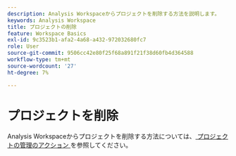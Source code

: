 ```yaml
---
description: Analysis Workspaceからプロジェクトを削除する方法を説明します。
keywords: Analysis Workspace
title: プロジェクトの削除
feature: Workspace Basics
exl-id: 9c3523b1-afa2-4a68-a432-972032680fc7
role: User
source-git-commit: 9506cc42e80f25f68a891f21f38d60fb4d364588
workflow-type: tm+mt
source-wordcount: '27'
ht-degree: 7%

---
```


# プロジェクトを削除


Analysis Workspaceからプロジェクトを削除する方法については、[ プロジェクトの管理のアクション ](../freeform-overview.md#actions) を参照してください。


<!-- Is this article still needed; not in the TOC anymore


## Move a project {#move-project-in-folder}

You can move projects from one folder to another folder that you created.

1. From within a project folder, select the **...** ellipsis next to the project name.

    ![The ellipsis options.](/help/analysis-workspace/build-workspace-project/assets/move1.png)

1. Select **Move to** and then select a folder to move the project to.

    ![The Select Location window.](/help/analysis-workspace/build-workspace-project/assets/move-select-location.png)

1. Click **Move**.

    ![Click Move.](/help/analysis-workspace/build-workspace-project/assets/move-click-move.png)

    A toast confirms that the project was moved.

    ![The move confirmation toast. ](/help/analysis-workspace/build-workspace-project/assets/move-project-moved.png)

## Delete a project from a project folder {#delete-project-in-folder}

When you delete a project from a folder, it gets purged from the system after 180 days. During the 180 days after deletion, users can still access a deleted project via the Web interface if they have a direct URL to the project.

1. From within a project folder, select the **...** ellipsis next to the project name.

    ![The ellipsis options.](/help/analysis-workspace/build-workspace-project/assets/move1.png)

1. Select **Delete**.

1. A confirmation window asks you to confirm the deletion.

-->